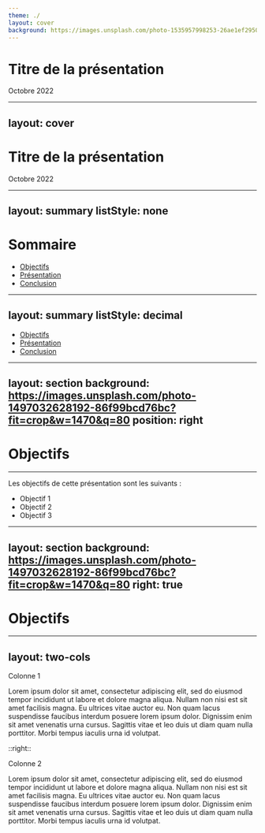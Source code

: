 ```yaml
---
theme: ./
layout: cover
background: https://images.unsplash.com/photo-1535957998253-26ae1ef29506?fit=crop&w=736&q=80
---
```


# Titre de la présentation

Octobre 2022

---
layout: cover
---

# Titre de la présentation

Octobre 2022

---
layout: summary
listStyle: none
---

# Sommaire

- <carbon-ai-status-complete/> [Objectifs](#objectifs)
- <carbon-ai-status/> [Présentation](#presentation)
- <carbon-ai-status-failed/> [Conclusion](#conclusion)

---
layout: summary
listStyle: decimal
---

- <carbon-ai-status-complete/> [Objectifs](#objectifs)
- <carbon-ai-status/> [Présentation](#presentation)
- <carbon-ai-status-failed/> [Conclusion](#conclusion)

---
layout: section
background: https://images.unsplash.com/photo-1497032628192-86f99bcd76bc?fit=crop&w=1470&q=80
position: right
---
# Objectifs

---

Les objectifs de cette présentation sont les suivants :
- Objectif 1
- Objectif 2
- Objectif 3

---
layout: section
background: https://images.unsplash.com/photo-1497032628192-86f99bcd76bc?fit=crop&w=1470&q=80
right: true
---

# Objectifs

---
layout: two-cols
---

Colonne 1

Lorem ipsum dolor sit amet, consectetur adipiscing elit, sed do eiusmod tempor incididunt ut labore et dolore magna aliqua. Nullam non nisi est sit amet facilisis magna. Eu ultrices vitae auctor eu. Non quam lacus suspendisse faucibus interdum posuere lorem ipsum dolor. Dignissim enim sit amet venenatis urna cursus. Sagittis vitae et leo duis ut diam quam nulla porttitor. Morbi tempus iaculis urna id volutpat.

::right::

Colonne 2

Lorem ipsum dolor sit amet, consectetur adipiscing elit, sed do eiusmod tempor incididunt ut labore et dolore magna aliqua. Nullam non nisi est sit amet facilisis magna. Eu ultrices vitae auctor eu. Non quam lacus suspendisse faucibus interdum posuere lorem ipsum dolor. Dignissim enim sit amet venenatis urna cursus. Sagittis vitae et leo duis ut diam quam nulla porttitor. Morbi tempus iaculis urna id volutpat.